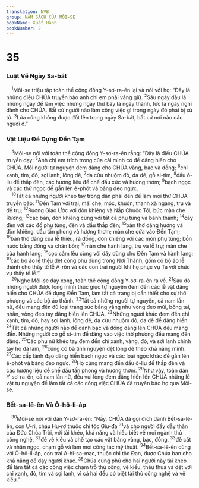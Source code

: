 ```yaml
---
translation: NVB
group: NĂM SÁCH CỦA MÔI-SE
bookName: Xuất Hành 
bookNumber: 2
---
```


<div class="title"><h1>35</h1><h3>Luật Về Ngày Sa-bát </h3></div>
<span class="verse xu_35_1"> <sup>1</sup>Môi-se triệu tập toàn thể cộng đồng Y-sơ-ra-ên lại và nói với họ: “Đây là những điều CHÚA truyền bảo anh chị em phải vâng giữ. </span>
<span class="verse xu_35_2"><sup>2</sup>Sáu ngày đầu là những ngày để làm việc nhưng ngày thứ bảy là ngày thánh, tức là ngày nghỉ dành cho CHÚA. Bất cứ người nào làm công việc gì trong ngày đó phải bị xử tử. </span>
<span class="verse xu_35_3"><sup>3</sup>Lửa cũng không được đốt lên trong ngày Sa-bát, bất cứ nơi nào các ngươi ở.” <br/></span>
<div class="title"><h3>Vật Liệu Để Dựng Đền Tạm </h3></div>
<span class="verse xu_35_4"> <sup>4</sup>Môi-se nói với toàn thể cộng đồng Y-sơ-ra-ên rằng: “Đây là điều CHÚA truyền dạy: </span>
<span class="verse xu_35_5"><sup>5</sup>Anh chị em trích trong của cải mình có để dâng hiến cho CHÚA. Mỗi người tự nguyện đem dâng cho CHÚA vàng, bạc và đồng; </span>
<span class="verse xu_35_6"><sup>6</sup>chỉ xanh, tím, đỏ, sợi lanh, lông dê, </span>
<span class="verse xu_35_7"><sup>7</sup>da cừu nhuộm đỏ, da dê, gỗ si-tim, </span>
<span class="verse xu_35_8"><sup>8</sup>dầu ô-liu để thắp đèn, các hương liệu để chế dầu xức và hương thơm; </span>
<span class="verse xu_35_9"><sup>9</sup>bạch ngọc và các thứ ngọc để gắn lên ê-phót và bảng đeo ngực. <br/></span>
<span class="verse xu_35_10"> <sup>10</sup>Tất cả những người khéo tay trong dân phải đến để làm mọi thứ CHÚA truyền bảo: </span>
<span class="verse xu_35_11"><sup>11</sup>Đền Tạm với trại, mái che, móc, khuôn, thanh xà ngang, trụ và đế trụ; </span>
<span class="verse xu_35_12"><sup>12</sup>Rương Giao Ước với đòn khiêng và Nắp Chuộc Tội, bức màn che Rương; </span>
<span class="verse xu_35_13"><sup>13</sup>các bàn, đòn khiêng cùng với tất cả phụ tùng và bánh thánh; </span>
<span class="verse xu_35_14"><sup>14</sup>cây đèn với các đồ phụ tùng, đèn và dầu thắp đèn; </span>
<span class="verse xu_35_15"><sup>15</sup>bàn thờ dâng hương và đòn khiêng, dầu tấn phong và hương thơm; màn che cửa vào Đền Tạm; </span>
<span class="verse xu_35_16"><sup>16</sup>bàn thờ dâng của lễ thiêu, rá đồng, đòn khiêng với các món phụ tùng; bồn nước bằng đồng và chân bồn; </span>
<span class="verse xu_35_17"><sup>17</sup>màn che hành lang, trụ và lỗ trụ; màn che cửa hành lang; </span>
<span class="verse xu_35_18"><sup>18</sup>cọc cắm lều cùng với dây dùng cho Đền Tạm và hành lang; </span>
<span class="verse xu_35_19"><sup>19</sup>các bộ áo lễ thêu dệt công phu dùng trong Nơi Thánh, gồm có bộ áo lễ thánh cho thầy tế lễ A-rôn và các con trai người khi họ phục vụ Ta với chức vụ thầy tế lễ.” <br/></span>
<span class="verse xu_35_20"> <sup>20</sup>Nghe Môi-se dạy xong, toàn thể cộng đồng Y-sơ-ra-ên ra về. </span>
<span class="verse xu_35_21"><sup>21</sup>Sau đó những người được lòng mình thúc giục tự nguyện đem đến các lễ vật dâng hiến cho CHÚA để dựng Đền Tạm, làm tất cả trang bị cần thiết cho sự thờ phượng và các bộ áo thánh. </span>
<span class="verse xu_35_22"><sup>22</sup>Tất cả những người tự nguyện, cả nam lẫn nữ, đều mang đến đủ loại trang sức bằng vàng như vòng đeo mũi, bông tai, nhẫn, vòng đeo tay dâng hiến lên CHÚA. </span>
<span class="verse xu_35_23"><sup>23</sup>Những người khác đem đến chỉ xanh, tím, đỏ, hay sợi lanh, lông dê, da cừu nhuộm đỏ, da dê để dâng hiến. </span>
<span class="verse xu_35_24"><sup>24</sup>Tất cả những người nào để dành bạc và đồng dâng lên CHÚA đều mang đến. Những người có gỗ si-tim để dâng vào việc thờ phượng đều mang đến dâng. </span>
<span class="verse xu_35_25"><sup>25</sup>Các phụ nữ khéo tay đem đến chỉ xanh, vàng, đỏ, và sợi lanh chính tay họ đã làm, </span>
<span class="verse xu_35_26"><sup>26</sup>cũng có bà tình nguyện dệt lông dê theo khả năng mình. </span>
<span class="verse xu_35_27"><sup>27</sup>Các cấp lãnh đạo dâng hiến bạch ngọc và các loại ngọc khác để gắn lên ê-phót và bảng đeo ngực. </span>
<span class="verse xu_35_28"><sup>28</sup>Họ cũng mang đến dầu ô-liu để thắp đèn và các hương liệu để chế dầu tấn phong và hương thơm. </span>
<span class="verse xu_35_29"><sup>29</sup>Như vậy, toàn dân Y-sơ-ra-ên, cả nam lẫn nữ, đều vui lòng đem dâng hiến lên CHÚA những lễ vật tự nguyện để làm tất cả các công việc CHÚA đã truyền bảo họ qua Môi-se. <br/></span>
<div class="title"><h3>Bết-sa-lê-ên Và Ô-hô-li-áp </h3></div>
<span class="verse xu_35_30"> <sup>30</sup>Môi-se nói với dân Y-sơ-ra-ên: “Nầy, CHÚA đã gọi đích danh Bết-sa-lê-ên, con U-ri, cháu Hu-rơ thuộc chi tộc Giu-đa </span>
<span class="verse xu_35_31"><sup>31</sup>và cho người đầy dẫy thần của Đức Chúa Trời, với tài khéo, khả năng và hiểu biết về mọi ngành thủ công nghệ, </span>
<span class="verse xu_35_32"><sup>32</sup>để vẽ kiểu và chế tạo các vật bằng vàng, bạc, đồng, </span>
<span class="verse xu_35_33"><sup>33</sup>để cắt và nhận ngọc, chạm gỗ và làm mọi công tác mỹ thuật. </span>
<span class="verse xu_35_34"><sup>34</sup>Bết-sa-lê-ên cùng với Ô-hô-li-áp, con trai A-hi-sa-mạc, thuộc chi tộc Đan, được Chúa ban cho khả năng để dạy người khác. </span>
<span class="verse xu_35_35"><sup>35</sup>Chúa cũng phú cho hai người này tài khéo để làm tất cả các công việc chạm trỗ thủ công, vẽ kiểu, thêu thùa và dệt với chỉ xanh, đỏ, tím và sợi lanh, vì cả hai đều có biệt tài thủ công nghệ và vẽ kiểu.” <br/></span>

